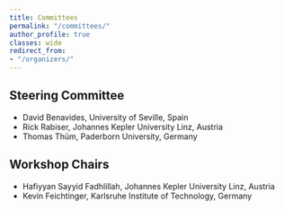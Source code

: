 ```yaml
---
title: Committees
permalink: "/committees/"
author_profile: true
classes: wide
redirect_from:
- "/organizers/"
---
```


## Steering Committee
* David Benavides, University of Seville, Spain
* Rick Rabiser, Johannes Kepler University Linz, Austria
* Thomas Thüm, Paderborn University, Germany

## Workshop Chairs
* Hafiyyan Sayyid	Fadhlillah, Johannes Kepler University Linz, Austria
* Kevin Feichtinger, Karlsruhe Institute of Technology, Germany
 
